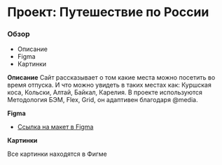 # Проект: Путешествие по России

### Обзор
* Описание
* Figma
* Картинки


**Описание**
Сайт рассказывает о том какие места можно посетить во время отпуска. И что можно увидеть в таких местах как: Куршская коса, Кольски, Алтай, Байкал, Карелия.
В проекте используются Методология БЭМ, Flex, Grid, он адаптивен благодаря @media.


**Figma**

* [Ссылка на макет в Figma](https://www.figma.com/file/5S2WSbEFL6awjVWJ0NWL8Q/Sprint-3_-Russia-_-desktop-mobile?node-id=28503%3A0)

**Картинки**

Все картинки находятся в Фигме


